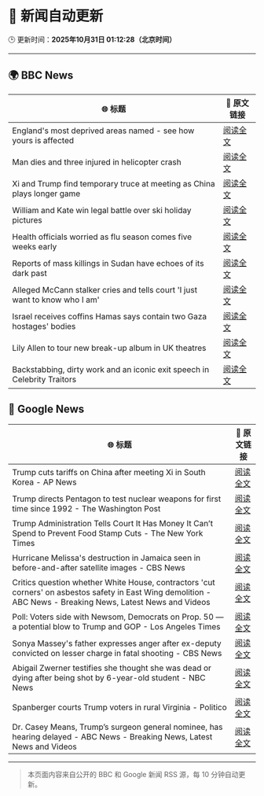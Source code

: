 # 🧠 新闻自动更新

🕒 更新时间：**2025年10月31日 01:12:28（北京时间）**

---

## 🌍 BBC News

| 🌐 标题 | 🔗 原文链接 |
|--------|-------------|
| England's most deprived areas named - see how yours is affected | [阅读全文](https://www.bbc.com/news/articles/cly137089yyo?at_medium=RSS&at_campaign=rss) |
| Man dies and three injured in helicopter crash | [阅读全文](https://www.bbc.com/news/articles/cx203g3j416o?at_medium=RSS&at_campaign=rss) |
| Xi and Trump find temporary truce at meeting as China plays longer game | [阅读全文](https://www.bbc.com/news/articles/c8eyx718pz2o?at_medium=RSS&at_campaign=rss) |
| William and Kate win legal battle over ski holiday pictures | [阅读全文](https://www.bbc.com/news/articles/crmxevlye9po?at_medium=RSS&at_campaign=rss) |
| Health officials worried as flu season comes five weeks early | [阅读全文](https://www.bbc.com/news/articles/c20pe6llg2zo?at_medium=RSS&at_campaign=rss) |
| Reports of mass killings in Sudan have echoes of its dark past | [阅读全文](https://www.bbc.com/news/articles/c20pezegv1zo?at_medium=RSS&at_campaign=rss) |
| Alleged McCann stalker cries and tells court 'I just want to know who I am' | [阅读全文](https://www.bbc.com/news/articles/c4gkvrww3yyo?at_medium=RSS&at_campaign=rss) |
| Israel receives coffins Hamas says contain two Gaza hostages' bodies | [阅读全文](https://www.bbc.com/news/articles/c4gj90j2g8jo?at_medium=RSS&at_campaign=rss) |
| Lily Allen to tour new break-up album in UK theatres | [阅读全文](https://www.bbc.com/news/articles/cly91q251ljo?at_medium=RSS&at_campaign=rss) |
| Backstabbing, dirty work and an iconic exit speech in Celebrity Traitors | [阅读全文](https://www.bbc.com/news/articles/c98n7k67y95o?at_medium=RSS&at_campaign=rss) |

## 📰 Google News

| 🌐 标题 | 🔗 原文链接 |
|--------|-------------|
| Trump cuts tariffs on China after meeting Xi in South Korea - AP News | [阅读全文](https://news.google.com/rss/articles/CBMijAFBVV95cUxQbFhKTE9obGI4bzBOa2VkejRidUg4UlpIa2ZnX3Q3V3RMN0F3ajdhdEJ0aDhtT1F1b25zWkRfdEMxRW90cHh5X0lGS01HRWo2Z3NZTVczNURLUy1sblFoVGJnV19QLUlXTEpWeTJFd0FrLWhEWXREODNuN1oybW12NHdjYjNnNV9WSzVaTg?oc=5) |
| Trump directs Pentagon to test nuclear weapons for first time since 1992 - The Washington Post | [阅读全文](https://news.google.com/rss/articles/CBMiggFBVV95cUxQNlZyTTVfLU9sSTJFbHVUZkpESFFFRkt6ek1Lck1LY1MxUVZPRjFQYktGYWxUTHRQUWdITXVfMVJqRGhLSDN2bEJVUjR5YUtLSkhsdjBDaHFZcG05dmFHVGZTRkMxRDRnaXZyaVdCMDd2MWxqcVBrWDRVSlJzZWFPM0F3?oc=5) |
| Trump Administration Tells Court It Has Money It Can’t Spend to Prevent Food Stamp Cuts - The New York Times | [阅读全文](https://news.google.com/rss/articles/CBMifEFVX3lxTE9VeUU1RXpISWFsNU9jcUxLd1p2dTd6YzdhN0E3M1lVVEpsYnZKYXNldDd5MWdWWVRqbDlQSFhqV3Q1d1ZRRVB3bVZ2VUMxRFhacmlIWWlZdEt0V2Z2LXRJekZ1bWdkbURzVlJ5cXQ4cm1ZeHZCcDNMZWlsbVY?oc=5) |
| Hurricane Melissa's destruction in Jamaica seen in before-and-after satellite images - CBS News | [阅读全文](https://news.google.com/rss/articles/CBMijgFBVV95cUxQOVRQamR3N2NGNHlVQWdubVVSNlpNSmpTUlctWTFFc0hCSkZUd1pVMEZiZnI5N2lVVkE0U2NzWm1wdXNUcGgya29kUzNTZm5XazNNTTRxaC1fandLMTUtelM4MzBjaWxVa3gzMUpXSkF5WUhLaVRkeWpFcjh5QWtZbTlkblgydm5OQmRCbEdn0gGTAUFVX3lxTE84VExYdjlFRDZDY1c1ZUZUYlZNVlNjNnZjTG9PdzZNR0JvelRmM09RYmhtVHJHV0MwaXpEbGZNZ21qeGZHMUJlY3RRYUppOE9rTGJneFlPa0NhV0tUclZmbTYyZUtDUzVRYmpWSHNXblk2VUVtOHdlLWhKR2ZOVzhSMGRyUEczOEhHaTBfekpTWHZNYw?oc=5) |
| Critics question whether White House, contractors 'cut corners' on asbestos safety in East Wing demolition - ABC News - Breaking News, Latest News and Videos | [阅读全文](https://news.google.com/rss/articles/CBMiqgFBVV95cUxPODN2eFNzY3BCMkdrTVlkNFkzYzd3MHlQVEluTHF2cjdXX1dFSjEtekI4dVZKelR1c0tSdmdIWVdoVEE0M2IzSW9Xb1FZbUhhTC1jRjgxZURKTFdFaDBNSEY0bmFjQTYyRWE5UkVINHBmNkJqYzB2VXl4NXFESlNiVGJDdnF6VzgtMWFkX1k3R3dEMGpUQkVxaU51MThiYzVwT0R3Q2NNREtqd9IBrwFBVV95cUxPVjJLbzg3UGgzaV9ncVZMUzlERTB0amhmMFBJLVZyeTBnUktBRk1odUxDYnFJZ3BtWThPMFg5NTBnTGZHT1M3c0Z4YWp5X294OFJQUU1lVk1VT3MwbWFvRlk0cEd3WE53emlneUhtYXMtUUprdEFtZjUzaUpPR1FSaDh6RmZvYVVjN05sRkFiM2VUMXJESmtzR3pGamNjd25sdV9VOE54T3drV2UwTWlR?oc=5) |
| Poll: Voters side with Newsom, Democrats on Prop. 50 — a potential blow to Trump and GOP - Los Angeles Times | [阅读全文](https://news.google.com/rss/articles/CBMie0FVX3lxTE5Wckl3a1ItQTJPcG9NaUcxXzhKYnJSTWd2Zmwtcmh0LVd4SjA2LUY2UTRnLUhzTW1iZzRQSDZtRktHcFBlb25IcmhrTjFnTjZvSG9ILUxzMHNoOE1kR3RPTGFCMnl4Zi14UXRYblhlcDRiendfMFh6eGtQdw?oc=5) |
| Sonya Massey's father expresses anger after ex-deputy convicted on lesser charge in fatal shooting - CBS News | [阅读全文](https://news.google.com/rss/articles/CBMikwFBVV95cUxORjFsUkM4RFFmTnRCNjZiSEZWRk1ISDdtMFpsbk5qR3o2Z1lTb1hJOE9FUEotUWZRaDl4TkVnQlJYVmhteC1INGY0b2tkYVNYMTFNakIwaG5VRWVXVS1mTnREelhwZC1uRklnZFZjTHVGQzNmRDdiYVpQVHBBTzItY3ZoN3VJdkNvZnhlazF3RWdhQknSAZgBQVVfeXFMTjBMMHN4OHM2TE4zNmpRODJwbmJ6RjY3VmN1Tzg2U19GSE02cm5RNnJuYzNCMmVFc2I5UE1jWjJmMFI2a0wzN0R5ZGRQSDY3NVdJQm5ZMHFMdEdVbF9jZ2tDUHJGaDR0eVZLSzFVZEMtLVNtR3JmdVh1blZMTU40a3V5YjJJeW1DUzQ1SnBhVmJPaWtRMGtHTjg?oc=5) |
| Abigail Zwerner testifies she thought she was dead or dying after being shot by 6-year-old student - NBC News | [阅读全文](https://news.google.com/rss/articles/CBMiugFBVV95cUxOcnVjcWhPY1d0eFNmZWpmMnA2bEt3OFJ3eHV6OS1namJ5SVpxdXRlZ1pUci1TMGt2SkJCUmNYUEVIUDM3cGxPenR4bmhUU1c4X1NkM2p0UkFPeUxycWYzcEYxUklMVUx3RW12azJXV2I1LXZIV3Bpdk1wcHBQdFJIVzhKTHVKQVplaXNxenlBUmluRURISVhDY2dsdGFObENnMC0yVEdOclUxV0RNOWxHS0F6XzNGdmllLUHSAVZBVV95cUxOM1JOZXlfNWhGWE83dDd6WlJ2WW1yVlFsZjBWYUhBaGJ4ekpvX3hLNy1NTkdiajdFYS1STl9oQWdNM3BCVDQ1LVIyQlJaM0tkUFN1cnB2UQ?oc=5) |
| Spanberger courts Trump voters in rural Virginia - Politico | [阅读全文](https://news.google.com/rss/articles/CBMiowFBVV95cUxNTmQwWGlZT2RKVDN0eTBaNERlX1BHZmE4dmstRk5Kb0FkdGtGOTlQQXRKSVRPcjdRb1JIeFZieEZ4M1BIWXgyb1Q3M0hHejhwLUZscUFaSXNvWFM4WmQxdjlBOWVyZDlzZmYwLVlqWGNSVE5oSWRyZWNVTzFCX0tJWnBZYnV4SmRhM2tPeDZyZDRTNkZhYnFvX0JTS0xLTFk4eWd3?oc=5) |
| Dr. Casey Means, Trump’s surgeon general nominee, has hearing delayed - ABC News - Breaking News, Latest News and Videos | [阅读全文](https://news.google.com/rss/articles/CBMiowFBVV95cUxNY1F0RXlBYnJaWFp3V08waTVkbWphT1cxdF9wc0VjZlM0OUtySHhDOUU4d1I3VXVjVjdYVWhidFp0T1FJTlZLdWFMa0FTZUxwTGlKUFVaRlNVZGFGcDZPX2JrYXhTV3E0NFJRRFUwanpBeERNa1pwUnMtSDdrTVg1QkliYkFFSkxLcmRKelk3OThRUUltWXlmdjVEcDdhZDJJOWtv0gGoAUFVX3lxTE11T0hlOExkRVkydG4ta0JTaVZkQUdYVVZLaGNDbmdKREJXYVlZZDhTTVV3YnY3d1JiY0JRb0ZxTVVlYXVwckwwUk5GZDhZWllOemoxTVlXVzJsYnQxX25mT3B0dWRFU2RiZnE4VE5RNzJjb3gtSmRTREV3TmN1R1FQdHJ3ak53MkIxTWpFNGIzODhyVFlza0JnbmNFa003eTNaWEs4Ml9qeQ?oc=5) |

---
> 本页面内容来自公开的 BBC 和 Google 新闻 RSS 源，每 10 分钟自动更新。